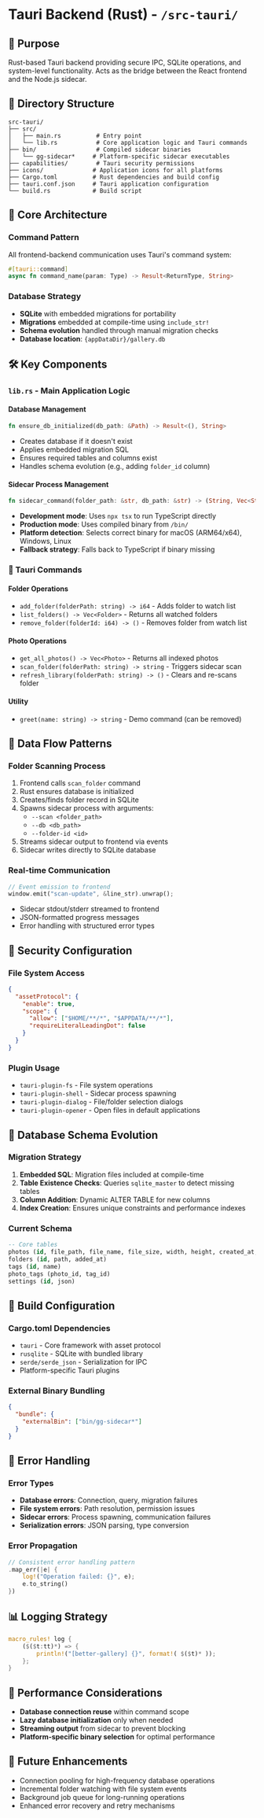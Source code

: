 # Tauri Backend (Rust) - `/src-tauri/`

## 🎯 Purpose
Rust-based Tauri backend providing secure IPC, SQLite operations, and system-level functionality. Acts as the bridge between the React frontend and the Node.js sidecar.

## 📁 Directory Structure
```
src-tauri/
├── src/
│   ├── main.rs          # Entry point
│   └── lib.rs           # Core application logic and Tauri commands
├── bin/                 # Compiled sidecar binaries
│   └── gg-sidecar*     # Platform-specific sidecar executables
├── capabilities/        # Tauri security permissions
├── icons/              # Application icons for all platforms
├── Cargo.toml          # Rust dependencies and build config
├── tauri.conf.json     # Tauri application configuration
└── build.rs            # Build script
```

## 🔧 Core Architecture

### Command Pattern
All frontend-backend communication uses Tauri's command system:
```rust
#[tauri::command]
async fn command_name(param: Type) -> Result<ReturnType, String>
```

### Database Strategy
- **SQLite** with embedded migrations for portability
- **Migrations** embedded at compile-time using `include_str!`
- **Schema evolution** handled through manual migration checks
- **Database location**: `{appDataDir}/gallery.db`

## 🛠️ Key Components

### `lib.rs` - Main Application Logic

#### Database Management
```rust
fn ensure_db_initialized(db_path: &Path) -> Result<(), String>
```
- Creates database if it doesn't exist
- Applies embedded migration SQL
- Ensures required tables and columns exist
- Handles schema evolution (e.g., adding `folder_id` column)

#### Sidecar Process Management
```rust
fn sidecar_command(folder_path: &str, db_path: &str) -> (String, Vec<String>)
```
- **Development mode**: Uses `npx tsx` to run TypeScript directly
- **Production mode**: Uses compiled binary from `/bin/`
- **Platform detection**: Selects correct binary for macOS (ARM64/x64), Windows, Linux
- **Fallback strategy**: Falls back to TypeScript if binary missing

### 📡 Tauri Commands

#### Folder Operations
- `add_folder(folderPath: string) -> i64` - Adds folder to watch list
- `list_folders() -> Vec<Folder>` - Returns all watched folders  
- `remove_folder(folderId: i64) -> ()` - Removes folder from watch list

#### Photo Operations
- `get_all_photos() -> Vec<Photo>` - Returns all indexed photos
- `scan_folder(folderPath: string) -> string` - Triggers sidecar scan
- `refresh_library(folderPath: string) -> ()` - Clears and re-scans folder

#### Utility
- `greet(name: string) -> string` - Demo command (can be removed)

## 🔄 Data Flow Patterns

### Folder Scanning Process
1. Frontend calls `scan_folder` command
2. Rust ensures database is initialized
3. Creates/finds folder record in SQLite
4. Spawns sidecar process with arguments:
   - `--scan <folder_path>`
   - `--db <db_path>`
   - `--folder-id <id>`
5. Streams sidecar output to frontend via events
6. Sidecar writes directly to SQLite database

### Real-time Communication
```rust
// Event emission to frontend
window.emit("scan-update", &line_str).unwrap();
```
- Sidecar stdout/stderr streamed to frontend
- JSON-formatted progress messages
- Error handling with structured error types

## 🔐 Security Configuration

### File System Access
```json
{
  "assetProtocol": {
    "enable": true,
    "scope": {
      "allow": ["$HOME/**/*", "$APPDATA/**/*"],
      "requireLiteralLeadingDot": false
    }
  }
}
```

### Plugin Usage
- `tauri-plugin-fs` - File system operations
- `tauri-plugin-shell` - Sidecar process spawning  
- `tauri-plugin-dialog` - File/folder selection dialogs
- `tauri-plugin-opener` - Open files in default applications

## 💾 Database Schema Evolution

### Migration Strategy
1. **Embedded SQL**: Migration files included at compile-time
2. **Table Existence Checks**: Queries `sqlite_master` to detect missing tables
3. **Column Addition**: Dynamic ALTER TABLE for new columns
4. **Index Creation**: Ensures unique constraints and performance indexes

### Current Schema
```sql
-- Core tables
photos (id, file_path, file_name, file_size, width, height, created_at, ...)
folders (id, path, added_at)
tags (id, name)
photo_tags (photo_id, tag_id)
settings (id, json)
```

## 🔧 Build Configuration

### Cargo.toml Dependencies
- `tauri` - Core framework with asset protocol
- `rusqlite` - SQLite with bundled library
- `serde/serde_json` - Serialization for IPC
- Platform-specific Tauri plugins

### External Binary Bundling
```json
{
  "bundle": {
    "externalBin": ["bin/gg-sidecar*"]
  }
}
```

## 🐛 Error Handling

### Error Types
- **Database errors**: Connection, query, migration failures
- **File system errors**: Path resolution, permission issues  
- **Sidecar errors**: Process spawning, communication failures
- **Serialization errors**: JSON parsing, type conversion

### Error Propagation
```rust
// Consistent error handling pattern
.map_err(|e| {
    log!("Operation failed: {}", e);
    e.to_string()
})
```

## 📊 Logging Strategy
```rust
macro_rules! log {
    ($($t:tt)*) => {
        println!("[better-gallery] {}", format!( $($t)* ));
    };
}
```

## 🚀 Performance Considerations
- **Database connection reuse** within command scope
- **Lazy database initialization** only when needed
- **Streaming output** from sidecar to prevent blocking
- **Platform-specific binary selection** for optimal performance

## 🔮 Future Enhancements
- Connection pooling for high-frequency database operations
- Incremental folder watching with file system events
- Background job queue for long-running operations
- Enhanced error recovery and retry mechanisms